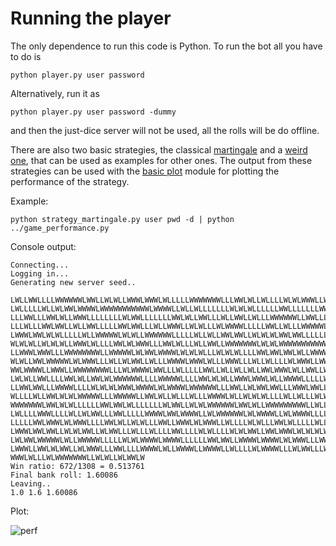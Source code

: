 Running the player
==================

The only dependence to run this code is Python. To run the bot all you have to do is

	python player.py user password

Alternatively, run it as

	python player.py user password -dummy

and then the just-dice server will not be used, all the rolls will be do offline.

There are also two basic strategies, the classical
[martingale](strategy_martingale.py) and a [weird one](strategy_weirdo.py),
that can be used as examples for other ones. The output from these strategies
can be used with the [basic plot](game_performance.py) module for plotting the
performance of the strategy.

Example:

	python strategy_martingale.py user pwd -d | python ../game_performance.py

Console output:

	Connecting...
	Logging in...
	Generating new server seed..

	LWLLWWLLLLWWWWWWLWWLLWLWLLWWWLWWWLWLLLLLWWWWWWWLLLWWLWLLWLLLLWLWLWWWLLW
	LWLLLLLWLLWLWWLWWWWLWWWWWWWWWWWLWWWWLLWLLWLLLLLLLWLWLWLLLLLLWWLLLLLLLWW
	LLLWWLLLWWLWLLWWWLLLLLLLLWLWWLLLLLLLWWLWLLWWLLLWLLWWLLWLLLWWWWWWLLWWLLL
	LLLWLLLWWLWWLLWLLWWLLLLLWWLWWLLLWLLWWWLLWLWLLLWLWWWWLLLLLWWLLWLLLWWWWWL
	LWWWLWWLWLWLLLLLWLLWWWWWLWLWLLWWWWWWLLLLLWLLWLLWWLWWLLWLWLWLWWLWWLLLLLL
	WLWLWLLWLWLWLLWWWLWLLLLWWLWLWWWLLLWWLWLLLWLLWWLLWWWWWWWLWLWLWWWWWWWWWWW
	LLWWWLWWWLLLWWWWWWWWLLWWWWWLWLWWLWWWWLWLWLWLLLWLWLWLLLLWWLWWLWWLWLLWWWW
	WLWLLWWLWWWWWLWLWWWLLLWLLWLWWLLWLLLWWWWLWWWLWLLLWWWLLLWLLWLLLLWLWWWLLWW
	WWLWWWWLLWWWLLWWWWWWWWLLLWLWWWWLWWLLLWLLLLLWWLLWLLWLLWLLWWLWWWLWLLWWLLW
	LWLWLLWWLLLLWWLWLLWWLWLWWWWWWLLLLWWWWWLLLLWWLWLWLLWWWLWWWLWLLWWWWLLLLLW
	LLWWLWWLLLWWWWLLLLWLWLWLWWWLWWWWLWLWWWWLWWWWWWLLLWWLLWLWWLWWLLLWWWLWWLL
	WLLLLWLLWWLWLWLWWWWWLLLWWWWWLLWWLWLLWLLLWLLLWWWWLWLLWLWLWLLLLWLLWLLLWLW
	WWWWWWWLWWLWLWLLLLLLWWLWWLWLLLLLLLWLWWLLWLWLWWWWWWLWWLWLLWWWWWWWWWLLWLL
	LWLLLLWWWLLLLWLLWLWWLLLWWLLLLLWWWWLWWLWWWWLLWLWWWWWWLWLWWWWLLWLWWWWLLLL
	LLLLLWWLWWWLWLWWWLLLLWWLWLLWLWLLLWWLLWWWLWLWWWLLWLLLLWLWLLLWWLWLLLLLWLL
	LWWWLWWLWWLLWLWLWWLLWLWWLLLWLLLWLLLLWWLLLLWLWLLLLWLWLWWLLWWLWWWLWLWLWLW
	LWLWWLWWWWWLWLLWWWWWLLLLLWLWLWWWWLWWWWLLLLLLWWLWWLLWWWWLWWWWLWLWWWLLLWW
	LWWWLLWWLWLWWLLWLWWWLLLWWLLLLWWWWLWLLWWWWLLWWWWLLWLLLLWLWWWWLLLWLWWLLLW
	WWWLWLLLWLWWWWWWWLLWLWLLWLWWLW
	Win ratio: 672/1308 = 0.513761
	Final bank roll: 1.60086
	Leaving..
	1.0 1.6 1.60086

Plot:

![perf](https://raw.github.com/knowitnothing/misc/master/justdice/no_browser_bot/img/perf_martingale1.png)
